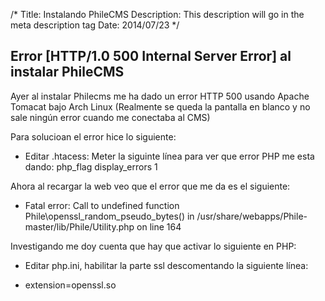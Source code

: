 /*
Title: Instalando PhileCMS
Description: This description will go in the meta description tag
Date: 2014/07/23
*/

## Error  [HTTP/1.0 500 Internal Server Error] al instalar PhileCMS 

Ayer al instalar Philecms me ha dado un error HTTP 500 usando Apache Tomacat bajo Arch Linux (Realmente se queda la pantalla en blanco y no sale ningún error cuando me conectaba al CMS)

Para solucioan el error hice lo siguiente:

* Editar .htacess: Meter la siguinte línea para ver que error PHP me esta dando: php_flag display_errors 1

Ahora al recargar la web veo que el error que me da es el siguiente:

* Fatal error: Call to undefined function Phile\openssl_random_pseudo_bytes() in /usr/share/webapps/Phile-master/lib/Phile/Utility.php on line 164

Investigando me doy cuenta que hay que activar lo siguiente en PHP:

* Editar php.ini, habilitar la parte ssl descomentando la siguiente línea:

 * extension=openssl.so

